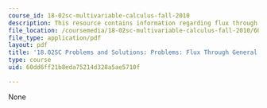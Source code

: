```yaml
---
course_id: 18-02sc-multivariable-calculus-fall-2010
description: This resource contains information regarding flux through general surfaces.
file_location: /coursemedia/18-02sc-multivariable-calculus-fall-2010/60dd6ff21b8eda75214d328a5ae5710f_MIT18_02SC_pb_82_comb.pdf
file_type: application/pdf
layout: pdf
title: '18.02SC Problems and Solutions: Problems: Flux Through General Surfaces'
type: course
uid: 60dd6ff21b8eda75214d328a5ae5710f

---
```

None